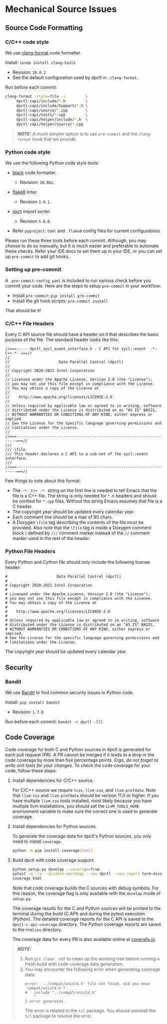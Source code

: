 # Mechanical Source Issues

## Source Code Formatting

### C/C++ code style

We use [clang-format](https://clang.llvm.org/docs/ClangFormat.html) code formatter.

Install: `conda install clang-tools`

- Revision: `10.0.1`
- See the default configuration used by dpctl in `.clang-format`.

Run before each commit:

```bash
clang-format -style=file -i         \
     dpctl-capi/include/*.h         \
     dpctl-capi/include/Support/*.h \
     dpctl-capi/source/*.cpp        \
     dpctl-capi/tests/*.cpp         \
     dpctl-capi/helper/include/*.h  \
     dpctl-capi/helper/source/*.cpp
```

> **_NOTE:_** A much simpler option is to use `pre-commit` and the
> `clang-format` hook that we provide.

### Python code style

We use the following Python code style tools:
- [black](https://black.readthedocs.io/en/stable/) code formatter.
    - Revision: `20.8b1`.
- [flake8](https://flake8.pycqa.org/en/latest/) linter.
    - Revision `3.9.1`.
- [isort](https://pycqa.github.io/isort/) import sorter.
    - Revision `5.8.0`.

- Refer `pyproject.toml` and `.flake8` config files for current configurations.

Please run these three tools before each commit. Although, you may choose to
do so manually, but it is much easier and preferable to automate these checks.
Refer your IDE docs to set them up in your IDE, or you can set up `pre-commit`
to add git hooks.

### Setting up pre-commit

A `.pre-commit-config.yaml` is included to run various check before you
commit your code. Here are the steps to setup `pre-commit` in your workflow:

- Install `pre-commit`: `pip install pre-commit`
- Install the git hook scripts: `pre-commit install`

That should be it!

### C/C++ File Headers

Every C API source file should have a header on it that describes the basic
purpose of the file. The standard header looks like this:

```
//===----- dpctl_sycl_event_interface.h - C API for sycl::event  -*-C++-*- ===//
//
//                      Data Parallel Control (dpctl)
//
// Copyright 2020-2021 Intel Corporation
//
// Licensed under the Apache License, Version 2.0 (the "License");
// you may not use this file except in compliance with the License.
// You may obtain a copy of the License at
//
//    http://www.apache.org/licenses/LICENSE-2.0
//
// Unless required by applicable law or agreed to in writing, software
// distributed under the License is distributed on an "AS IS" BASIS,
// WITHOUT WARRANTIES OR CONDITIONS OF ANY KIND, either express or implied.
// See the License for the specific language governing permissions and
// limitations under the License.
//
//===----------------------------------------------------------------------===//
///
/// \file
/// This header declares a C API to a sub-set of the sycl::event interface.
///
//===----------------------------------------------------------------------===//
```
Few things to note about this format:
- The `-*- C++ -*-` string on the first line is needed to tell Emacs that
  the file is a C++ file. The string is only needed for `*.h` headers and
  should be omitted for `*.cpp` files. Without the string Emacs assumes that
  file is a C header.
- The copyright year should be updated every calendar year.
- Each comment line should be a max of 80 chars.
- A Doxygen `\file` tag describing the contents of the file must be provided.
  Also note that the `\file` tag is inside a Doxygen comment block (
  defined by `///` comment marker instead of the `//` comment marker used in the
  rest of the header.

### Python File Headers

Every Python and Cython file should only include the following license header:

```
#                      Data Parallel Control (dpctl)
#
# Copyright 2020-2021 Intel Corporation
#
# Licensed under the Apache License, Version 2.0 (the "License");
# you may not use this file except in compliance with the License.
# You may obtain a copy of the License at
#
#    http://www.apache.org/licenses/LICENSE-2.0
#
# Unless required by applicable law or agreed to in writing, software
# distributed under the License is distributed on an "AS IS" BASIS,
# WITHOUT WARRANTIES OR CONDITIONS OF ANY KIND, either express or implied.
# See the License for the specific language governing permissions and
# limitations under the License.
```
The copyright year should be updated every calendar year.

## Security

### Bandit

We use [Bandit](https://github.com/PyCQA/bandit) to find common security issues
in Python code.

Install: `pip install bandit`

- Revision: `1.7.0`

Run before each commit: `bandit -r dpctl -lll`

## Code Coverage

Code coverage for both C and Python sources in dpctl is generated for each
pull request (PR). A PR cannot be merged if it leads to a drop in the code
coverage by more than five percentage points. *Ergo, do not forget to write
unit tests for your changes.* To check the code coverage for your code, follow
these steps:

1. Install dependencies for C/C++ source.

    For C/C++ source we require `lcov`, `llvm-cov`, and `llvm-profdata`. Note
    that `llvm-cov` and `llvm-profdata` should be version 11.0 or higher. If you
    have multiple `llvm-cov` tools installed, most likely because you have
    multiple llvm installations, you should set the `LLVM_TOOLS_HOME`
    environment variable to make sure the correct one is used to generate
    coverage.

2. Install dependencies for Python sources.

    To generate the coverage data for dpctl's Python sources, you only need to
    install `coverage`.

    ```bash
    python -m pip install coverage[toml]
    ```

3. Build dpctl with code coverage support.

    ```bash
    python setup.py develop --coverage=True
    pytest -q -ra --disable-warnings --cov dpctl --cov-report term-missing --pyargs dpctl -vv
    coverage html
    ```

    Note that code coverage builds the C sources with debug symbols. For this
    reason, the coverage flag is only available with the `develop` mode of
    `setup.py`.

    The coverage results for the C and Python sources will be printed to the
    terminal during the build (C API) and during the pytest execution (Python).
    The detailed coverage reports for the C API is saved to the
    `dpctl-c-api-coverage` directory. The Python coverage reports are saved to
    the `htmlcov` directory.

    The coverage data for every PR is also available online at
    [coveralls.io](https://coveralls.io/github/IntelPython/dpctl).

> **_NOTE:_**
> 1. Run `git clean -xdf` to clean up the working tree before running
> a fresh build with code coverage data generation.
> 2. You may encounter the following error when generating coverage data:
>    ```
>    error: '../compat/unistd.h' file not found, did you mean 'compat/unistd.h'?
>    #   include "../compat/unistd.h"
>        ^
>    1 error generated.
>    ```
>    The error is related to the `tcl` package. You should uninstall the `tcl`
> package to resolve the error.
